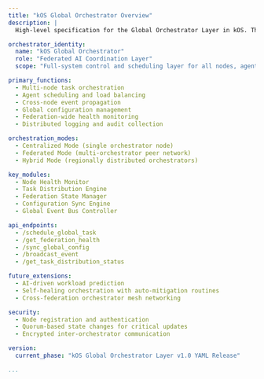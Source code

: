 ```yaml
---
title: "kOS Global Orchestrator Overview"
description: |
  High-level specification for the Global Orchestrator Layer in kOS. The Orchestrator coordinates multi-node, multi-agent operations across all node classes and modules, ensuring task distribution, resource management, cross-node messaging, and system-wide coherence.

orchestrator_identity:
  name: "kOS Global Orchestrator"
  role: "Federated AI Coordination Layer"
  scope: "Full-system control and scheduling layer for all nodes, agents, and modules"

primary_functions:
  - Multi-node task orchestration
  - Agent scheduling and load balancing
  - Cross-node event propagation
  - Global configuration management
  - Federation-wide health monitoring
  - Distributed logging and audit collection

orchestration_modes:
  - Centralized Mode (single orchestrator node)
  - Federated Mode (multi-orchestrator peer network)
  - Hybrid Mode (regionally distributed orchestrators)

key_modules:
  - Node Health Monitor
  - Task Distribution Engine
  - Federation State Manager
  - Configuration Sync Engine
  - Global Event Bus Controller

api_endpoints:
  - /schedule_global_task
  - /get_federation_health
  - /sync_global_config
  - /broadcast_event
  - /get_task_distribution_status

future_extensions:
  - AI-driven workload prediction
  - Self-healing orchestration with auto-mitigation routines
  - Cross-federation orchestrator mesh networking

security:
  - Node registration and authentication
  - Quorum-based state changes for critical updates
  - Encrypted inter-orchestrator communication

version:
  current_phase: "kOS Global Orchestrator Layer v1.0 YAML Release"

...
```


